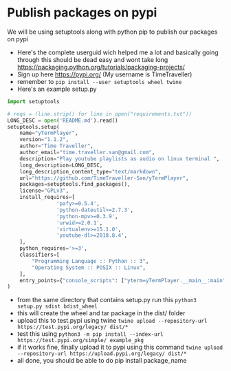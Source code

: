 # Publish packages on pypi
We will be using setuptools along with python pip to publish our packages on pypi

- Here's the complete userguid wich helped me a lot and basically going through this should be dead easy and wont take long https://packaging.python.org/tutorials/packaging-projects/ 
- Sign up here https://pypi.org/ (My username is TimeTraveller)
- remember to ```pip install --user setuptools wheel twine```
- Here's an example setup.py
``` python
import setuptools

# reqs = (line.strip() for line in open("requirements.txt"))
LONG_DESC = open('README.md').read()
setuptools.setup(
    name="yTermPlayer",
    version="1.1.2",
    author="Time Traveller",
    author_email="time.traveller.san@gmail.com",
    description="Play youtube playlists as audio on linux terminal ",
    long_description=LONG_DESC,
    long_description_content_type="text/markdown",
    url="https://github.com/TimeTraveller-San/yTermPlayer",
    packages=setuptools.find_packages(),
    license="GPLv3",
    install_requires=[
                'pafy>=0.5.4',
                'python-dateutil>=2.7.3',
                'python-mpv>=0.3.9',
                'urwid>=2.0.1',
                'virtualenv>=15.1.0',
                'youtube-dl>=2018.8.4',
    ],
    python_requires='>=3',
    classifiers=[
        "Programming Language :: Python :: 3",
        "Operating System :: POSIX :: Linux",
    ],
    entry_points={"console_scripts": ["yterm=yTermPlayer.__main__:main"]},
)
```
- from the same directory that contains setup.py run this ```python3 setup.py sdist bdist_wheel```
- this will create the wheel and tar package in the dist/ folder
- upload this to test.pypi using twine ```twine upload --repository-url https://test.pypi.org/legacy/ dist/*```
- test this using ```python3 -m pip install --index-url https://test.pypi.org/simple/ example_pkg```
- if it works fine, finally upload it to pypi using this command ```twine upload --repository-url https://upload.pypi.org/legacy/ dist/*```
- all done, you should be able to do pip install package_name

